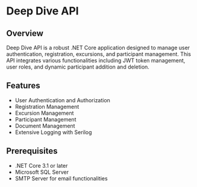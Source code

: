# Deep Dive API

## Overview

Deep Dive API is a robust .NET Core application designed to manage user authentication, registration, excursions, and participant management. This API integrates various functionalities including JWT token management, user roles, and dynamic participant addition and deletion.

## Features

- User Authentication and Authorization
- Registration Management
- Excursion Management
- Participant Management
- Document Management
- Extensive Logging with Serilog

## Prerequisites

- .NET Core 3.1 or later
- Microsoft SQL Server
- SMTP Server for email functionalities
